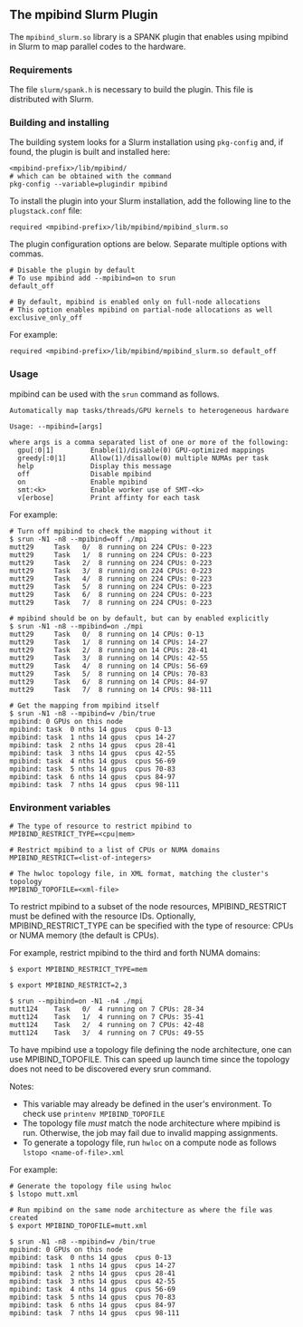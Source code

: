 
## The mpibind Slurm Plugin

The `mpibind_slurm.so` library is a SPANK plugin that enables using
mpibind in Slurm to map parallel codes to the hardware.

### Requirements

The file `slurm/spank.h` is necessary to build the plugin. This file is distributed with Slurm.

### Building and installing 

The building system looks for a Slurm installation using `pkg-config` and, if
found, the plugin is built and installed here:
```
<mpibind-prefix>/lib/mpibind/
# which can be obtained with the command
pkg-config --variable=plugindir mpibind
```

To install the plugin into your Slurm installation, add the following
line to the `plugstack.conf` file:
```
required <mpibind-prefix>/lib/mpibind/mpibind_slurm.so
```
The plugin configuration options are below. Separate multiple options with commas. 
```
# Disable the plugin by default
# To use mpibind add --mpibind=on to srun 
default_off

# By default, mpibind is enabled only on full-node allocations
# This option enables mpibind on partial-node allocations as well
exclusive_only_off
```
For example:
```
required <mpibind-prefix>/lib/mpibind/mpibind_slurm.so default_off
```
### Usage 

mpibind can be used with the `srun` command as follows. 

```
Automatically map tasks/threads/GPU kernels to heterogeneous hardware

Usage: --mpibind=[args]
  
where args is a comma separated list of one or more of the following:
  gpu[:0|1]         Enable(1)/disable(0) GPU-optimized mappings
  greedy[:0|1]      Allow(1)/disallow(0) multiple NUMAs per task
  help              Display this message
  off               Disable mpibind
  on                Enable mpibind
  smt:<k>           Enable worker use of SMT-<k>
  v[erbose]         Print affinty for each task
```

For example:

```
# Turn off mpibind to check the mapping without it
$ srun -N1 -n8 --mpibind=off ./mpi
mutt29     Task   0/  8 running on 224 CPUs: 0-223
mutt29     Task   1/  8 running on 224 CPUs: 0-223
mutt29     Task   2/  8 running on 224 CPUs: 0-223
mutt29     Task   3/  8 running on 224 CPUs: 0-223
mutt29     Task   4/  8 running on 224 CPUs: 0-223
mutt29     Task   5/  8 running on 224 CPUs: 0-223
mutt29     Task   6/  8 running on 224 CPUs: 0-223
mutt29     Task   7/  8 running on 224 CPUs: 0-223

# mpibind should be on by default, but can by enabled explicitly
$ srun -N1 -n8 --mpibind=on ./mpi
mutt29     Task   0/  8 running on 14 CPUs: 0-13
mutt29     Task   1/  8 running on 14 CPUs: 14-27
mutt29     Task   2/  8 running on 14 CPUs: 28-41
mutt29     Task   3/  8 running on 14 CPUs: 42-55
mutt29     Task   4/  8 running on 14 CPUs: 56-69
mutt29     Task   5/  8 running on 14 CPUs: 70-83
mutt29     Task   6/  8 running on 14 CPUs: 84-97
mutt29     Task   7/  8 running on 14 CPUs: 98-111

# Get the mapping from mpibind itself
$ srun -N1 -n8 --mpibind=v /bin/true 
mpibind: 0 GPUs on this node
mpibind: task  0 nths 14 gpus  cpus 0-13
mpibind: task  1 nths 14 gpus  cpus 14-27
mpibind: task  2 nths 14 gpus  cpus 28-41
mpibind: task  3 nths 14 gpus  cpus 42-55
mpibind: task  4 nths 14 gpus  cpus 56-69
mpibind: task  5 nths 14 gpus  cpus 70-83
mpibind: task  6 nths 14 gpus  cpus 84-97
mpibind: task  7 nths 14 gpus  cpus 98-111
```

### Environment variables

```
# The type of resource to restrict mpibind to
MPIBIND_RESTRICT_TYPE=<cpu|mem>

# Restrict mpibind to a list of CPUs or NUMA domains
MPIBIND_RESTRICT=<list-of-integers>

# The hwloc topology file, in XML format, matching the cluster's topology
MPIBIND_TOPOFILE=<xml-file>
```

To restrict mpibind to a subset of the node resources, MPIBIND_RESTRICT must be defined with the resource IDs. Optionally, MPIBIND_RESTRICT_TYPE can be specified with the type of resource: CPUs or NUMA memory (the default is CPUs). 


For example, restrict mpibind to the third and forth NUMA domains: 

```
$ export MPIBIND_RESTRICT_TYPE=mem

$ export MPIBIND_RESTRICT=2,3

$ srun --mpibind=on -N1 -n4 ./mpi
mutt124    Task   0/  4 running on 7 CPUs: 28-34
mutt124    Task   1/  4 running on 7 CPUs: 35-41
mutt124    Task   2/  4 running on 7 CPUs: 42-48
mutt124    Task   3/  4 running on 7 CPUs: 49-55
```

To have mpibind use a topology file defining the node architecture, one can use MPIBIND_TOPOFILE. This can speed up launch time since the topology does not need to be discovered every srun command. 

Notes:
* This variable may already be defined in the user's environment. To check use `printenv MPIBIND_TOPOFILE`
* The topology file *must* match the node architecture where mpibind is run. Otherwise, the job may fail due to invalid mapping assignments.  
* To generate a topology file, run `hwloc` on a compute node as follows `lstopo <name-of-file>.xml`

For example:

```
# Generate the topology file using hwloc 
$ lstopo mutt.xml

# Run mpibind on the same node architecture as where the file was created
$ export MPIBIND_TOPOFILE=mutt.xml

$ srun -N1 -n8 --mpibind=v /bin/true 
mpibind: 0 GPUs on this node
mpibind: task  0 nths 14 gpus  cpus 0-13
mpibind: task  1 nths 14 gpus  cpus 14-27
mpibind: task  2 nths 14 gpus  cpus 28-41
mpibind: task  3 nths 14 gpus  cpus 42-55
mpibind: task  4 nths 14 gpus  cpus 56-69
mpibind: task  5 nths 14 gpus  cpus 70-83
mpibind: task  6 nths 14 gpus  cpus 84-97
mpibind: task  7 nths 14 gpus  cpus 98-111
```




